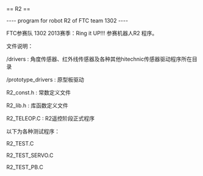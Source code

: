﻿== R2 ==

---- program for robot R2 of FTC team 1302 ----

FTC参赛队 1302 2013赛季：Ring it UP!!! 参赛机器人R2 程序。

文件说明：

/drivers 		: 角度传感器、红外线传感器及各种其他hitechnic传感器驱动程序所在目录

/prototype_drivers 	: 原型板驱动

R2_const.h		: 常数定义文件

R2_lib.h		: 库函数定义文件

R2_TELEOP.C 		: R2遥控阶段正式程序

以下为各种测试程序：

R2_TEST.C

R2_TEST_SERVO.C

R2_TEST_PB.C

